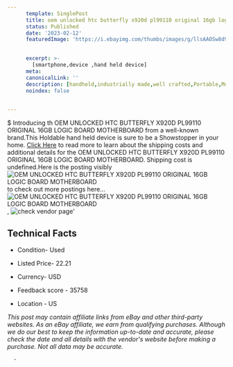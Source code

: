 ```yaml
---
      template: SinglePost
      title: oem unlocked htc butterfly x920d pl99110 original 16gb logic board motherboard
      status: Published
      date: '2023-02-12'
      featuredImage: 'https://i.ebayimg.com/thumbs/images/g/llsAAOSw8d9Uvtxy/s-l225.jpg'
       

      excerpt: >-
        [smartphone,device ,hand held device]
      meta:
      canonicalLink: ''
      description: [handheld,industrially made,well crafted,Portable,Mobile,Compact,Convenient,Lightweight,Maneuverable,Man-portable,Miniature,Carriable,Hand-held,Light,Holdable,Transportable,Mobile device,Pocket-sized,On-the-go,Wireless,Cordless,Compact size,Convenient size, smartphone,device ,hand held device]
      noindex: false
      

---
```

$
      Introducing th OEM UNLOCKED HTC BUTTERFLY X920D PL99110 ORIGINAL 16GB LOGIC BOARD MOTHERBOARD from a well-known brand.This Holdable hand held device is sure to be a Showstopper in your home. [Click Here](https://www.ebay.com/itm/133129332447?hash=item1eff2066df%3Ag%3AllsAAOSw8d9Uvtxy&mkevt=1&mkcid=1&mkrid=711-53200-19255-0&campid=%253CePNCampaignId%253E&customid=%253CreferenceId%253E&toolid=10049) to read more to learn about the shipping costs and additional details for the OEM UNLOCKED HTC BUTTERFLY X920D PL99110 ORIGINAL 16GB LOGIC BOARD MOTHERBOARD. Shipping cost is undefined.Here is the posting visibly ![OEM UNLOCKED HTC BUTTERFLY X920D PL99110 ORIGINAL 16GB LOGIC BOARD MOTHERBOARD](https://i.ebayimg.com/thumbs/images/g/llsAAOSw8d9Uvtxy/s-l225.jpg) to check out more postings here... ![OEM UNLOCKED HTC BUTTERFLY X920D PL99110 ORIGINAL 16GB LOGIC BOARD MOTHERBOARD](https://i.ebayimg.com/images/g/llsAAOSw8d9Uvtxy/s-l1600.jpg), ![check vendor page]()'

      

 ## Technical Facts 



     
      

 - Condition- Used 


      

 - Listed Price- 22.21 


      

 - Currency- USD 


      

 - Feedback score - 35758 


      

 - Location - US 


      
      

 *_This post may contain affiliate links from eBay and other third-party websites. As an eBay affiliate, we earn from qualifying purchases. Although we do our best to keep the information up-to-date and accurate, please check the date and all details with the vendor's website before making a purchase. Not all data may be accurate._*




      -
